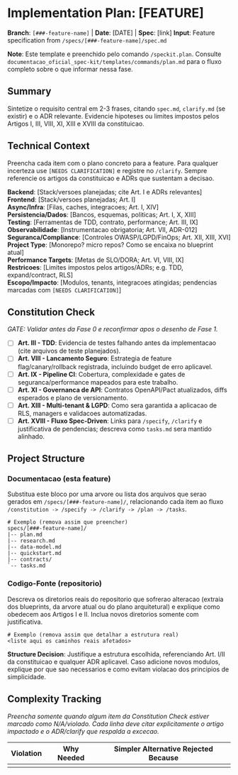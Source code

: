 # Implementation Plan: [FEATURE]

**Branch**: `[###-feature-name]` | **Date**: [DATE] | **Spec**: [link]
**Input**: Feature specification from `/specs/[###-feature-name]/spec.md`

**Note**: Este template e preenchido pelo comando `/speckit.plan`. Consulte `documentacao_oficial_spec-kit/templates/commands/plan.md` para o fluxo completo sobre o que informar nessa fase.

## Summary

Sintetize o requisito central em 2-3 frases, citando `spec.md`, `clarify.md` (se existir) e o ADR relevante. Evidencie hipoteses ou limites impostos pelos Artigos I, III, VIII, XI, XIII e XVIII da constituicao.

## Technical Context

Preencha cada item com o plano concreto para a feature. Para qualquer incerteza use `[NEEDS CLARIFICATION]` e registre no `/clarify`. Sempre referencie os artigos da constituicao e ADRs que sustentam a decisao.

**Backend**: [Stack/versoes planejadas; cite Art. I e ADRs relevantes]  
**Frontend**: [Stack/versoes planejadas; Art. I]  
**Async/Infra**: [Filas, caches, integracoes; Art. I, XIV]  
**Persistencia/Dados**: [Bancos, esquemas, politicas; Art. I, X, XIII]  
**Testing**: [Ferramentas de TDD, contrato, performance; Art. III, IX]  
**Observabilidade**: [Instrumentacao obrigatoria; Art. VII, ADR-012]  
**Seguranca/Compliance**: [Controles OWASP/LGPD/FinOps; Art. XII, XIII, XVI]  
**Project Type**: [Monorepo? micro repos? Como se encaixa no blueprint atual]  
**Performance Targets**: [Metas de SLO/DORA; Art. VI, VIII, IX]  
**Restricoes**: [Limites impostos pelos artigos/ADRs; e.g. TDD, expand/contract, RLS]  
**Escopo/Impacto**: [Modulos, tenants, integracoes atingidas; pendencias marcadas com `[NEEDS CLARIFICATION]`]

## Constitution Check

*GATE: Validar antes da Fase 0 e reconfirmar apos o desenho de Fase 1.*

- [ ] **Art. III - TDD**: Evidencia de testes falhando antes da implementacao (cite arquivos de teste planejados).  
- [ ] **Art. VIII - Lancamento Seguro**: Estrategia de feature flag/canary/rollback registrada, incluindo budget de erro aplicavel.  
- [ ] **Art. IX - Pipeline CI**: Cobertura, complexidade e gates de seguranca/performance mapeados para este trabalho.  
- [ ] **Art. XI - Governanca de API**: Contratos OpenAPI/Pact atualizados, diffs esperados e plano de versionamento.  
- [ ] **Art. XIII - Multi-tenant & LGPD**: Como sera garantida a aplicacao de RLS, managers e validacoes automatizadas.  
- [ ] **Art. XVIII - Fluxo Spec-Driven**: Links para `/specify`, `/clarify` e justificativa de pendencias; descreva como `tasks.md` sera mantido alinhado.

## Project Structure

### Documentacao (esta feature)

Substitua este bloco por uma arvore ou lista dos arquivos que serao gerados em `/specs/[###-feature-name]/`, relacionando cada item ao fluxo `/constitution -> /specify -> /clarify -> /plan -> /tasks`.

```
# Exemplo (remova assim que preencher)
specs/[###-feature-name]/
|-- plan.md
|-- research.md
|-- data-model.md
|-- quickstart.md
|-- contracts/
`-- tasks.md
```

### Codigo-Fonte (repositorio)

Descreva os diretorios reais do repositorio que sofrerao alteracao (extraia dos blueprints, da arvore atual ou do plano arquitetural) e explique como obedecem aos Artigos I e II. Inclua novos diretorios somente com justificativa.

```
# Exemplo (remova assim que detalhar a estrutura real)
<liste aqui os caminhos reais afetados>
```

**Structure Decision**: Justifique a estrutura escolhida, referenciando Art. I/II da constituicao e qualquer ADR aplicavel. Caso adicione novos modulos, explique por que sao necessarios e como evitam violacao dos principios de simplicidade.

## Complexity Tracking

*Preencha somente quando algum item da Constitution Check estiver marcado como N/A/violado. Cada linha deve citar explicitamente o artigo impactado e o ADR/clarify que respalda a excecao.*

| Violation | Why Needed | Simpler Alternative Rejected Because |
|-----------|------------|-------------------------------------|
| | | |
